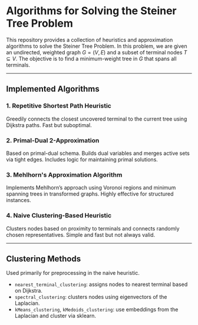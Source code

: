 # Algorithms for Solving the Steiner Tree Problem

This repository provides a collection of heuristics and approximation algorithms to solve the Steiner Tree Problem. In this problem, we are given an undirected, weighted graph $G = (V, E)$ and a subset of terminal nodes $T \subseteq V$. The objective is to find a minimum-weight tree in $G$ that spans all terminals. 

---

## Implemented Algorithms

### 1. Repetitive Shortest Path Heuristic
Greedily connects the closest uncovered terminal to the current tree using Dijkstra paths. Fast but suboptimal.

### 2. Primal-Dual 2-Approximation
Based on primal-dual schema. Builds dual variables and merges active sets via tight edges. Includes logic for maintaining primal solutions.

### 3. Mehlhorn's Approximation Algorithm
Implements Mehlhorn’s approach using Voronoi regions and minimum spanning trees in transformed graphs. Highly effective for structured instances.

### 4. Naive Clustering-Based Heuristic
Clusters nodes based on proximity to terminals and connects randomly chosen representatives. Simple and fast but not always valid.

---

## Clustering Methods

Used primarily for preprocessing in the naive heuristic.

- `nearest_terminal_clustering`: assigns nodes to nearest terminal based on Dijkstra.
- `spectral_clustering`: clusters nodes using eigenvectors of the Laplacian.
- `kMeans_clustering`, `kMedoids_clustering`: use embeddings from the Laplacian and cluster via sklearn.



